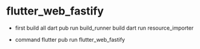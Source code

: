 # flutter_web_fastify

- first build all
 dart pub run build_runner build
 dart run resource_importer

- command
flutter pub run flutter_web_fastify